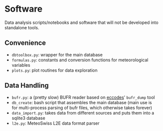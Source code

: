 # Software

Data analysis scripts/notebooks and software that will not be developed into standalone tools.

## Convenience

- `dbtoolbox.py`: wrapper for the main database
- `formulas.py`: constants and conversion functions for meteorological variables
- `plots.py`: plot routines for data exploration

## Data Handling

- `bufr.py`: a (pretty slow) BUFR reader based on [eccodes](https://software.ecmwf.int/wiki/display/ECC/ecCodes+Home)' `bufr_dump` tool
- `db_create`: bash script that assembles the main database (main use is for multi-process parsing of bufr files, which otherwise takes forever)
- `data_import.py`: takes data from different sources and puts them into a sqlite3 database
- `l2e.py`: MeteoSwiss L2E data format parser

